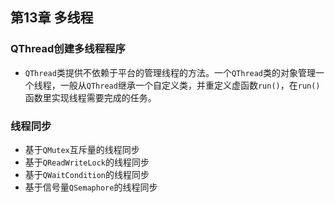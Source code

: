 ## 第13章 多线程
### QThread创建多线程程序
- `QThread`类提供不依赖于平台的管理线程的方法。一个`QThread`类的对象管理一个线程，一般从`QThread`继承一个自定义类，并重定义虚函数`run()`，在`run()`函数里实现线程需要完成的任务。
### 线程同步
- 基于`QMutex`互斥量的线程同步
- 基于`QReadWriteLock`的线程同步
- 基于`QWaitCondition`的线程同步
- 基于信号量`QSemaphore`的线程同步
